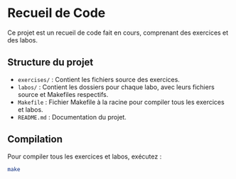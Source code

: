 # Recueil de Code

Ce projet est un recueil de code fait en cours, comprenant des exercices et des labos.

## Structure du projet

- `exercises/` : Contient les fichiers source des exercices.
- `labos/` : Contient les dossiers pour chaque labo, avec leurs fichiers source et Makefiles respectifs.
- `Makefile` : Fichier Makefile à la racine pour compiler tous les exercices et labos.
- `README.md` : Documentation du projet.

## Compilation

Pour compiler tous les exercices et labos, exécutez :

```sh
make
